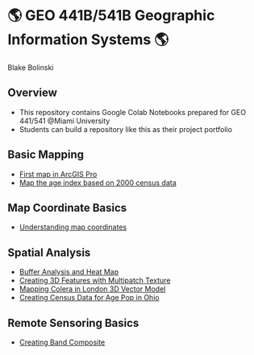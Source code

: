 # :earth_americas: GEO 441B/541B Geographic Information Systems :earth_americas:

Blake Bolinski

## Overview
- This repository contains Google Colab Notebooks prepared for GEO 441/541 @Miami University
- Students can build a repository like this as their project portfolio

## Basic Mapping

- [First map in ArcGIS Pro](bsdiv-mapping/create_first_notebook.ipynb) 
- [Map the age index based on 2000 census data](basic-mapping/age-index-mapping.ipynb)

## Map Coordinate Basics

- [Understanding map coordinates](map-coordinate-basics/understanding-coordinates.ipynb)

## Spatial Analysis

- [Buffer Analysis and Heat Map](https://github.com/bolinsbj/gis-project-portfolio-geo441-541b/blob/main/Spatial-Analysis/Buffer_Analysis.ipynb)
- [Creating 3D Features with Multipatch Texture](https://github.com/bolinsbj/gis-project-portfolio-geo441-541b/blob/main/Spatial-Analysis/3DMapping_in_SF.ipynb)
- [Mapping Colera in London 3D Vector Model](https://github.com/bolinsbj/gis-project-portfolio-geo441-541b/blob/main/Spatial-Analysis/Mapping_Colera_in_London_.ipynb)
- [Creating Census Data for Age Pop in Ohio ](https://github.com/bolinsbj/gis-project-portfolio-geo441-541b/blob/main/Spatial-Analysis/Mapping_census_tract_data.ipynb) 


  
## Remote Sensoring Basics 

- [Creating Band Composite ](https://github.com/bolinsbj/gis-project-portfolio-geo441-541b/blob/main/remote_sensoring_basics/Copy_of_geo441_541_understand_band_composite.ipynb) 
  

